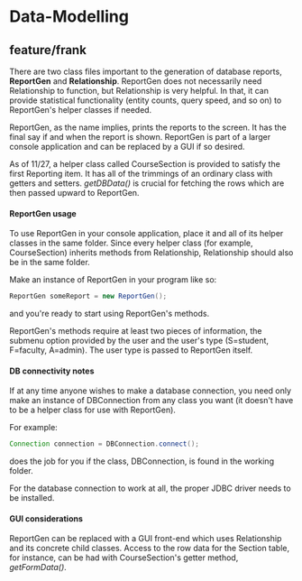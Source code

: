 Data-Modelling
==============


feature/frank
-------------
There are two class files important to the generation of database
 reports, **ReportGen** and **Relationship**. ReportGen does not necessarily
 need Relationship to function, but Relationship is very helpful. In
 that, it can provide statistical functionality (entity counts, query
  speed, and so on) to ReportGen's helper classes if needed.

 ReportGen, as the name implies, prints the reports to the screen. It
 has the final say if and when the report is shown. ReportGen is part
  of a larger console application and can be replaced by a GUI if
  so desired.

  As of 11/27, a helper class called CourseSection is provided to satisfy
  the first Reporting item. It has all of the trimmings of an ordinary class
  with getters and setters. _getDBData()_ is crucial for fetching the rows
   which are then passed upward to ReportGen.

 <h4> ReportGen usage </h4>

To use ReportGen in your console application, place it and all of its helper
classes in the same folder. Since every helper class (for example, CourseSection)
inherits methods from Relationship, Relationship should also be in the same
folder.

Make an instance of ReportGen in your program like so:

```java
ReportGen someReport = new ReportGen();
```

and you're ready to start using ReportGen's methods.

ReportGen's methods require at least two pieces of information, the submenu
option provided by the user and the user's type (S=student, F=faculty, A=admin).
The user type is passed to ReportGen itself.

<h4> DB connectivity notes </h4>
If at any time anyone wishes to make a database connection, you need only make an
instance of DBConnection from any class you want (it doesn't have to be a helper
class for use with ReportGen).

For example:

```java
Connection connection = DBConnection.connect();
```

does the job for you if the class, DBConnection, is found in the working folder.

For the database connection to work at all, the proper JDBC driver needs to be
installed.

<h4> GUI considerations </h4>

ReportGen can be replaced with a GUI front-end which uses Relationship and its
concrete child classes. Access to the row data for the Section table, for instance,
can be had with CourseSection's getter method, _getFormData()_.





